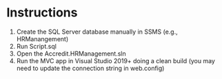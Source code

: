 # Instructions

1. Create the SQL Server database manually in SSMS (e.g., HRManangement)
2. Run Script.sql
3. Open the Accredit.HRManagement.sln
4. Run the MVC app in Visual Studio 2019+ doing a clean build (you may need to update the connection string in web.config)

